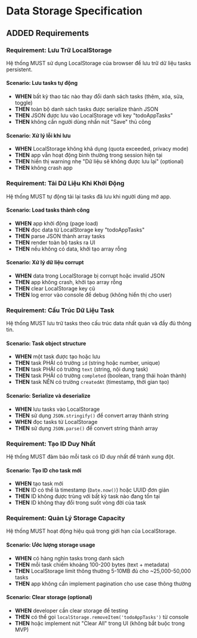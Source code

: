 # Data Storage Specification

## ADDED Requirements

### Requirement: Lưu Trữ LocalStorage
Hệ thống MUST sử dụng LocalStorage của browser để lưu trữ dữ liệu tasks persistent.

#### Scenario: Lưu tasks tự động
- **WHEN** bất kỳ thao tác nào thay đổi danh sách tasks (thêm, xóa, sửa, toggle)
- **THEN** toàn bộ danh sách tasks được serialize thành JSON
- **THEN** JSON được lưu vào LocalStorage với key "todoAppTasks"
- **THEN** không cần người dùng nhấn nút "Save" thủ công

#### Scenario: Xử lý lỗi khi lưu
- **WHEN** LocalStorage không khả dụng (quota exceeded, privacy mode)
- **THEN** app vẫn hoạt động bình thường trong session hiện tại
- **THEN** hiển thị warning nhẹ "Dữ liệu sẽ không được lưu lại" (optional)
- **THEN** không crash app

### Requirement: Tải Dữ Liệu Khi Khởi Động
Hệ thống MUST tự động tải lại tasks đã lưu khi người dùng mở app.

#### Scenario: Load tasks thành công
- **WHEN** app khởi động (page load)
- **THEN** đọc data từ LocalStorage key "todoAppTasks"
- **THEN** parse JSON thành array tasks
- **THEN** render toàn bộ tasks ra UI
- **THEN** nếu không có data, khởi tạo array rỗng

#### Scenario: Xử lý dữ liệu corrupt
- **WHEN** data trong LocalStorage bị corrupt hoặc invalid JSON
- **THEN** app không crash, khởi tạo array rỗng
- **THEN** clear LocalStorage key cũ
- **THEN** log error vào console để debug (không hiển thị cho user)

### Requirement: Cấu Trúc Dữ Liệu Task
Hệ thống MUST lưu trữ tasks theo cấu trúc data nhất quán và đầy đủ thông tin.

#### Scenario: Task object structure
- **WHEN** một task được tạo hoặc lưu
- **THEN** task PHẢI có trường `id` (string hoặc number, unique)
- **THEN** task PHẢI có trường `text` (string, nội dung task)
- **THEN** task PHẢI có trường `completed` (boolean, trạng thái hoàn thành)
- **THEN** task NÊN có trường `createdAt` (timestamp, thời gian tạo)

#### Scenario: Serialize và deserialize
- **WHEN** lưu tasks vào LocalStorage
- **THEN** sử dụng `JSON.stringify()` để convert array thành string
- **WHEN** đọc tasks từ LocalStorage
- **THEN** sử dụng `JSON.parse()` để convert string thành array

### Requirement: Tạo ID Duy Nhất
Hệ thống MUST đảm bảo mỗi task có ID duy nhất để tránh xung đột.

#### Scenario: Tạo ID cho task mới
- **WHEN** tạo task mới
- **THEN** ID có thể là timestamp (`Date.now()`) hoặc UUID đơn giản
- **THEN** ID không được trùng với bất kỳ task nào đang tồn tại
- **THEN** ID không thay đổi trong suốt vòng đời của task

### Requirement: Quản Lý Storage Capacity
Hệ thống MUST hoạt động hiệu quả trong giới hạn của LocalStorage.

#### Scenario: Ước lượng storage usage
- **WHEN** có hàng nghìn tasks trong danh sách
- **THEN** mỗi task chiếm khoảng 100-200 bytes (text + metadata)
- **THEN** LocalStorage limit thông thường 5-10MB đủ cho ~25,000-50,000 tasks
- **THEN** app không cần implement pagination cho use case thông thường

#### Scenario: Clear storage (optional)
- **WHEN** developer cần clear storage để testing
- **THEN** có thể gọi `localStorage.removeItem('todoAppTasks')` từ console
- **THEN** hoặc implement nút "Clear All" trong UI (không bắt buộc trong MVP)
